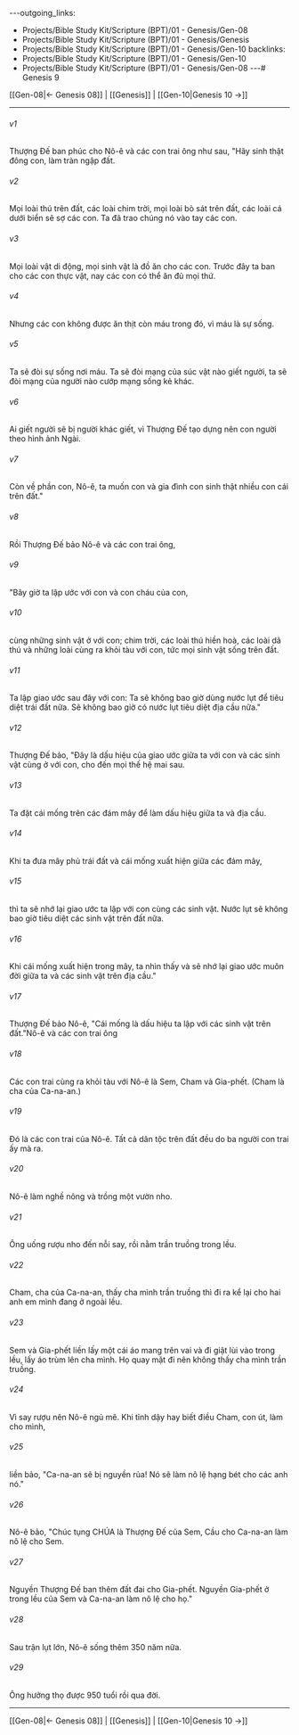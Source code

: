 ---outgoing_links:
  - Projects/Bible Study Kit/Scripture (BPT)/01 - Genesis/Gen-08
  - Projects/Bible Study Kit/Scripture (BPT)/01 - Genesis/Genesis
  - Projects/Bible Study Kit/Scripture (BPT)/01 - Genesis/Gen-10
backlinks:
  - Projects/Bible Study Kit/Scripture (BPT)/01 - Genesis/Gen-10
  - Projects/Bible Study Kit/Scripture (BPT)/01 - Genesis/Gen-08
---# Genesis 9

[[Gen-08|← Genesis 08]] | [[Genesis]] | [[Gen-10|Genesis 10 →]]
***



###### v1 
Thượng Đế ban phúc cho Nô-ê và các con trai ông như sau, "Hãy sinh thật đông con, làm tràn ngập đất. 

###### v2 
Mọi loài thú trên đất, các loài chim trời, mọi loài bò sát trên đất, các loài cá dưới biển sẽ sợ các con. Ta đã trao chúng nó vào tay các con. 

###### v3 
Mọi loài vật di động, mọi sinh vật là đồ ăn cho các con. Trước đây ta ban cho các con thực vật, nay các con có thể ăn đủ mọi thứ. 

###### v4 
Nhưng các con không được ăn thịt còn máu trong đó, vì máu là sự sống. 

###### v5 
Ta sẽ đòi sự sống nơi máu. Ta sẽ đòi mạng của súc vật nào giết người, ta sẽ đòi mạng của người nào cướp mạng sống kẻ khác. 

###### v6 
Ai giết người sẽ bị người khác giết, vì Thượng Đế tạo dựng nên con người theo hình ảnh Ngài. 

###### v7 
Còn về phần con, Nô-ê, ta muốn con và gia đình con sinh thật nhiều con cái trên đất." 

###### v8 
Rồi Thượng Đế bảo Nô-ê và các con trai ông, 

###### v9 
"Bây giờ ta lập ước với con và con cháu của con, 

###### v10 
cùng những sinh vật ở với con; chim trời, các loài thú hiền hoà, các loài dã thú và những loài cùng ra khỏi tàu với con, tức mọi sinh vật sống trên đất. 

###### v11 
Ta lập giao ước sau đây với con: Ta sẽ không bao giờ dùng nước lụt để tiêu diệt trái đất nữa. Sẽ không bao giờ có nước lụt tiêu diệt địa cầu nữa." 

###### v12 
Thượng Đế bảo, "Đây là dấu hiệu của giao ước giữa ta với con và các sinh vật cùng ở với con, cho đến mọi thế hệ mai sau. 

###### v13 
Ta đặt cái mống trên các đám mây để làm dấu hiệu giữa ta và địa cầu. 

###### v14 
Khi ta đưa mây phủ trái đất và cái mống xuất hiện giữa các đám mây, 

###### v15 
thì ta sẽ nhớ lại giao ước ta lập với con cùng các sinh vật. Nước lụt sẽ không bao giờ tiêu diệt các sinh vật trên đất nữa. 

###### v16 
Khi cái mống xuất hiện trong mây, ta nhìn thấy và sẽ nhớ lại giao ước muôn đời giữa ta và các sinh vật trên địa cầu." 

###### v17 
Thượng Đế bảo Nô-ê, "Cái mống là dấu hiệu ta lập với các sinh vật trên đất."Nô-ê và các con trai ông 

###### v18 
Các con trai cùng ra khỏi tàu với Nô-ê là Sem, Cham và Gia-phết. (Cham là cha của Ca-na-an.) 

###### v19 
Đó là các con trai của Nô-ê. Tất cả dân tộc trên đất đều do ba người con trai ấy mà ra. 

###### v20 
Nô-ê làm nghề nông và trồng một vườn nho. 

###### v21 
Ông uống rượu nho đến nỗi say, rồi nằm trần truồng trong lều. 

###### v22 
Cham, cha của Ca-na-an, thấy cha mình trần truồng thì đi ra kể lại cho hai anh em mình đang ở ngoài lều. 

###### v23 
Sem và Gia-phết liền lấy một cái áo mang trên vai và đi giật lùi vào trong lều, lấy áo trùm lên cha mình. Họ quay mặt đi nên không thấy cha mình trần truồng. 

###### v24 
Vì say rượu nên Nô-ê ngủ mê. Khi tỉnh dậy hay biết điều Cham, con út, làm cho mình, 

###### v25 
liền bảo, "Ca-na-an sẽ bị nguyền rủa! Nó sẽ làm nô lệ hạng bét cho các anh nó." 

###### v26 
Nô-ê bảo, "Chúc tụng CHÚA là Thượng Đế của Sem, Cầu cho Ca-na-an làm nô lệ cho Sem. 

###### v27 
Nguyền Thượng Đế ban thêm đất đai cho Gia-phết. Nguyền Gia-phết ở trong lều của Sem và Ca-na-an làm nô lệ cho họ." 

###### v28 
Sau trận lụt lớn, Nô-ê sống thêm 350 năm nữa. 

###### v29 
Ông hưởng thọ được 950 tuổi rồi qua đời.

***
[[Gen-08|← Genesis 08]] | [[Genesis]] | [[Gen-10|Genesis 10 →]]
